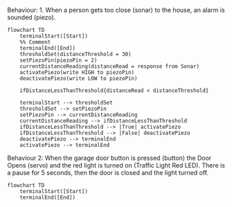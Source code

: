 
Behaviour: 1. When a person gets too close (sonar) to the house, an alarm is sounded (piezo).

```mermaid
flowchart TD
    terminalStart([Start])
    %% Comment
    terminalEnd([End])
    thresholdSet(distanceThreshold = 30)
    setPiezoPin(piezoPin = 2)
    currentDistanceReading(distanceRead = response from Sonar)
    activatePiezo(write HIGH to piezoPin)
    deactivatePiezo(write LOW to piezoPin)

    ifDistanceLessThanThreshold{distanceRead < distanceThreshold}

    terminalStart --> thresholdSet
    thresholdSet --> setPiezoPin
    setPiezoPin --> currentDistanceReading
    currentDistanceReading --> ifDistanceLessThanThreshold
    ifDistanceLessThanThreshold --> |True| activatePiezo
    ifDistanceLessThanThreshold --> |False| deactivatePiezo
    deactivatePiezo --> terminalEnd
    activatePiezo --> terminalEnd
```

Behaviour 2: When the garage door button is pressed (button) the Door Opens (servo) and the red light is turned on (Traffic Light Red LED). There is a pause for 5 seconds, then the door is closed and the light turned off.

```mermaid
flowchart TD
    terminalStart([Start])
    terminalEnd([End])
```
